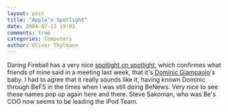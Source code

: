 ```yaml
---
layout: post
title: "Apple's Spotlight"
date: 2004-07-13 19:03
comments: true
categories: Computers
author: Oliver Thylmann
---
```



Daring Fireball has a very nice [spotlight on spotlight](http://daringfireball.net/2004/07/spotlight_on_spotlight), which confirmes what friends of mine said in a meeting last week, that it's [Dominic Giampaolo](http://www.nobius.org/~dbg/)'s baby. I had to agree that it really sounds like it, having known Dominic through BeFS in the times when I was still doing BeNews. Very nice to see these names pop up again here and there. Steve Sakoman, who was Be's COO now seems to be leading the iPod Team.


